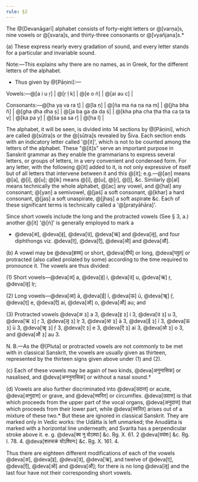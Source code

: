 ```yaml
---
rule: §2
---
```


The @[Devanāgarī] alphabet consists of forty-eight letters or @[varṇa]s, nine vowels or @[svara]s, and thirty-three consonants or @[vyañjana]s.*

(a) These express nearly every gradation of sound, and every letter stands for a particular and invariable sound.

Note:—This explains why there are no names, as in Greek, for the different letters of the alphabet.

* Thus given by @[Pāṇini]:—

Vowels:—@[a i u ṛ] | @[ṛ ḷ k] | @[e o ṅ] | @[ai au c] |

Consonants:—@[ha ya va ra ṭ] | @[la ṇ] | @[ña ma ṅa ṇa na m] | @[jha bha ñ] | @[gha ḍha dha ṣ] | @[ja ba ga ḍa da ś] | @[kha pha cha ṭha tha ca ṭa ta v] | @[ka pa y] | @[śa ṣa sa r] | @[ha l] |

The alphabet, it will be seen, is divided into 14 sections by @[Pāṇini], which are called @[sūtra]s or the @[sūtra]s revealed by Śiva. Each section ends with an indicatory letter called '@[it]', which is not to be counted among the letters of the alphabet. These "@[it]s" serve an important purpose in Sanskrit grammar as they enable the grammarians to express several letters, or groups of letters, in a very convenient and condensed form. For any letter, with the following @[it] added to it, is not only expressive of itself but of all letters that intervene between it and this @[it]; e.g.—@[aṇ] means @[a], @[i], @[u]; @[ik] means @[i], @[u], @[ṛ], @[ḷ], &c. Similarly @[al] means technically the whole alphabet, @[ac] any vowel, and @[hal] any consonant; @[yaṇ] a semivowel, @[jaś] a soft consonant, @[khar] a hard consonant, @[jaṣ] a soft unaspirate, @[jhaṣ] a soft aspirate &c. Each of these significant terms is technically called a '@[pratyāhāra]'.

Since short vowels include the long and the protracted vowels (See § 3, a.) another @[it] '@[ṅ]' is generally employed to mark a

* @deva[अ], @deva[इ], @deva[उ], @deva[ऋ] and @deva[लृ], and four diphthongs viz. @deva[ए], @deva[ऐ], @deva[ओ] and @deva[औ].

(b) A vowel may be @deva[ह्रस्व] or short, @deva[दीर्घ] or long, @deva[प्लुत] or protracted (also called prolated by some) according to the time required to pronounce it. The vowels are thus divided:

(1) Short vowels—@deva[अ] a, @deva[इ] i, @deva[उ] u, @deva[ऋ] ṛ, @deva[लृ] lṛ;

(2) Long vowels—@deva[आ] ā, @deva[ई] ī, @deva[ऊ] ū, @deva[ॠ] ṝ, @deva[ए] e, @deva[ऐ] ai, @deva[ओ] o, @deva[औ] au; and

(3) Protracted vowels @deva[अ ३] a 3, @deva[इ ३] i 3, @deva[उ ३] u 3, @deva[ऋ ३] ṛ 3, @deva[लृ ३] lṛ 3, @deva[आ ३] ā 3, @deva[ई ३] ī 3, @deva[ऊ ३] ū 3, @deva[ॠ ३] ṝ 3, @deva[ए ३] e 3, @deva[ऐ ३] ai 3, @deva[ओ ३] o 3, and @deva[औ ३] au 3.

N. B.—As the @[Pluta] or protracted vowels are not commonly to be met with in classical Sanskrit, the vowels are usually given as thirteen, represented by the thirteen signs given above under (1) and (2).

(c) Each of these vowels may be again of two kinds, @deva[अनुनासिक] or nasalised, and @deva[अननुनासिक] or without a nasal sound.†

(d) Vowels are also further discriminated into @deva[उदात्त] or acute, @deva[अनुदात्त] or grave, and @deva[स्वरित] or circumflex. @deva[उदात्त] is that which proceeds from the upper part of the vocal organs, @deva[अनुदात्त] that which proceeds from their lower part, while @deva[स्वरित] arises out of a mixture of these two.* But these are ignored in classical Sanskrit. They are marked only in Vedic works: the Udātta is left unmarked; the Anudātta is marked with a horizontal line underneath; and Svarita has a perpendicular stroke above it. e. g. @deva[क्व नु वोऽश्वाः] &c. Ṛg. X. 61. 2 @deva[वय॑शः] &c. Ṛg. I. 78. 4. @deva[शतचक्रं यो॑ऽश्विनः] &c. Ṛg. X. 161. 4.

Thus there are eighteen different modifications of each of the vowels @deva[अ], @deva[इ], @deva[उ], @deva[ऋ], and twelve of @deva[ए], @deva[ऐ], @deva[ओ] and @deva[औ]; for there is no long @deva[लृ] and the last four have not their corresponding short vowels.